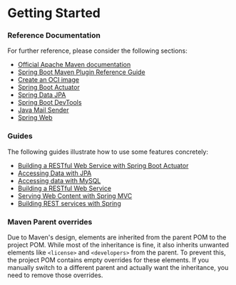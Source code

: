 # Getting Started

### Reference Documentation
For further reference, please consider the following sections:

* [Official Apache Maven documentation](https://maven.apache.org/guides/index.html)
* [Spring Boot Maven Plugin Reference Guide](https://docs.spring.io/spring-boot/3.4.5.RELEASE/maven-plugin)
* [Create an OCI image](https://docs.spring.io/spring-boot/3.4.5.RELEASE/maven-plugin/build-image.html)
* [Spring Boot Actuator](https://docs.spring.io/spring-boot/3.4.5.RELEASE/reference/actuator/index.html)
* [Spring Data JPA](https://docs.spring.io/spring-boot/3.4.5.RELEASE/reference/data/sql.html#data.sql.jpa-and-spring-data)
* [Spring Boot DevTools](https://docs.spring.io/spring-boot/3.4.5.RELEASE/reference/using/devtools.html)
* [Java Mail Sender](https://docs.spring.io/spring-boot/3.4.5.RELEASE/reference/io/email.html)
* [Spring Web](https://docs.spring.io/spring-boot/3.4.5.RELEASE/reference/web/servlet.html)

### Guides
The following guides illustrate how to use some features concretely:

* [Building a RESTful Web Service with Spring Boot Actuator](https://spring.io/guides/gs/actuator-service/)
* [Accessing Data with JPA](https://spring.io/guides/gs/accessing-data-jpa/)
* [Accessing data with MySQL](https://spring.io/guides/gs/accessing-data-mysql/)
* [Building a RESTful Web Service](https://spring.io/guides/gs/rest-service/)
* [Serving Web Content with Spring MVC](https://spring.io/guides/gs/serving-web-content/)
* [Building REST services with Spring](https://spring.io/guides/tutorials/rest/)

### Maven Parent overrides

Due to Maven's design, elements are inherited from the parent POM to the project POM.
While most of the inheritance is fine, it also inherits unwanted elements like `<license>` and `<developers>` from the parent.
To prevent this, the project POM contains empty overrides for these elements.
If you manually switch to a different parent and actually want the inheritance, you need to remove those overrides.

